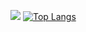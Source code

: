 ![](https://github-readme-stats.vercel.app/api?username=Sklyvan&show_icons=true&theme=react)
[![Top Langs](https://github-readme-stats.vercel.app/api/top-langs/?username=anuraghazra&layout=compact)](https://github.com/anuraghazra/github-readme-stats)
